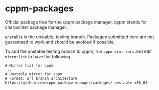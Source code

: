 # cppm-packages
Official package tree for the cppm package manager. cppm stands for charpointer package manager.

`unstable` is the unstable, testing branch. Packages submitted here are not guaranteed to work
and should be avoided if possible.

To add the unstable testing branch to cppm, run `cppm vimirrors` and edit `mirrorlist` to have the following
```
# Mirror list for cppm
...
# Unstable mirror for cppm
# Format: url branch architecture
https://github.com/cppm-package-manager/packages/ unstable x86_64
```
